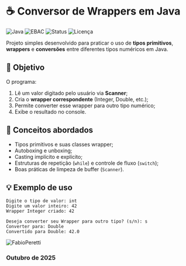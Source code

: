 # ☕ Conversor de Wrappers em Java

![Java](https://img.shields.io/badge/feito%20com-Java-orange)
![EBAC](https://img.shields.io/badge/EBAC-Back--End-blue)
![Status](https://img.shields.io/badge/status-finalizado-success)
![Licença](https://img.shields.io/badge/licença-MIT-green)

Projeto simples desenvolvido para praticar o uso de **tipos primitivos**, **wrappers** e **conversões** entre diferentes tipos numéricos em Java.

## 🧠 Objetivo
O programa:
1. Lê um valor digitado pelo usuário via **Scanner**;
2. Cria o **wrapper correspondente** (Integer, Double, etc.);
3. Permite converter esse wrapper para outro tipo numérico;
4. Exibe o resultado no console.

## 🧩 Conceitos abordados
- Tipos primitivos e suas classes wrapper;
- Autoboxing e unboxing;
- Casting implícito e explícito;
- Estruturas de repetição (`while`) e controle de fluxo (`switch`);
- Boas práticas de limpeza de buffer (`Scanner`).

## 💡 Exemplo de uso
````
Digite o tipo de valor: int
Digite um valor inteiro: 42
Wrapper Integer criado: 42

Deseja converter seu Wrapper para outro tipo? (s/n): s
Converter para: Double
Convertido para Double: 42.0
````

![FabioPeretti](https://img.shields.io/badge/made_by-Fabio_Peretti_Guimarães-blue)
### Outubro de 2025